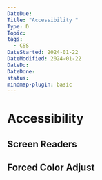 ```yaml
---
DateDue:
Title: "Accessibility "
Type: D
Topic: 
tags:
  - CSS
DateStarted: 2024-01-22
DateModified: 2024-01-22
DateDo: 
DateDone: 
status: 
mindmap-plugin: basic
---
```


# Accessibility

## Screen Readers

## Forced Color Adjust